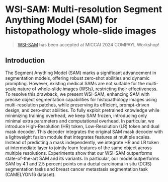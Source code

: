 # WSI-SAM: Multi-resolution Segment Anything Model (SAM) for histopathology whole-slide images

> [WSI-SAM](https://arxiv.org/pdf/2403.09257) has been accepted at MICCAI 2024 COMPAYL Workshop!

## Introduction
The Segment Anything Model (SAM) marks a significant advancement in segmentation models, offering robust zero-shot abilities and dynamic prompting. 
However, existing medical SAMs are not suitable for the multi-scale nature of whole-slide images (WSIs), restricting their
effectiveness. To resolve this drawback, we present WSI-SAM, enhancing SAM with precise object segmentation capabilities for histopathology images using multi-resolution patches, 
while preserving its efficient, prompt-driven design, and zero-shot abilities. 
To fully exploit pretrained knowledge while minimizing training overhead, we keep SAM frozen, introducing only minimal extra parameters and computational overhead.
In particular, we introduce High-Resolution (HR) token, Low-Resolution
(LR) token and dual mask decoder. This decoder integrates the original
SAM mask decoder with a lightweight fusion module that integrates features at multiple scales. Instead of predicting a mask independently, we
integrate HR and LR token at intermediate layer to jointly learn features
of the same object across multiple resolutions. Experiments show that
our WSI-SAM outperforms state-of-the-art SAM and its variants. In particular, our model outperforms SAM by 4.1 and 2.5 percent points on a
ductal carcinoma in situ (DCIS) segmentation tasks and breast cancer
metastasis segmentation task (CAMELYON16 dataset).

